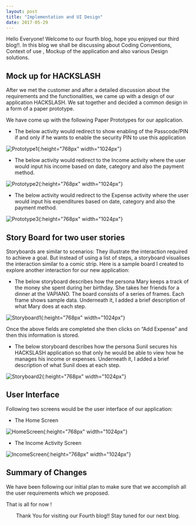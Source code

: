 ```yaml
---
layout: post
title: "Implementation and UI Design"
date: 2017-05-29
---
```


Hello Everyone!
Welcome to our fourth blog, hope you enjoyed our third blog!!.    In this blog we shall be discussing about Coding Conventions, Context of use , Mockup of the application and also various Design solutions.

## Mock up for HACKSLASH

After we met the customer and after a detailed discussion about the requirements and the functionalities, we came up with a design of our application HACKSLASH. We sat together and decided a common design in a form of a paper prototype.

We have come up with the following Paper Prototypes for our application.

* The below activity would redirect to show enabling of the Passcode/PIN if and only if he wants to enable the security PIN to use this application 

![Prototype1]({{site.baseurl}}/images/prototype1.png "Login Action"){:height="768px" width="1024px"}

* The below activity would redirect to the Income activity where the user would input his income based on date, category and also the payment method.

![Prototype2]({{site.baseurl}}/images/prototype2.png "Income Activity"){:height="768px" width="1024px"}

* The below activity would redirect to the Expense activity where the user would input his expenditures based on date, category and also the payment method.

![Prototype3]({{site.baseurl}}/images/prototype3.png "Expense Activity"){:height="768px" width="1024px"}

## Story Board for two user stories

Storyboards are similar to scenarios: They illustrate the interaction required to achieve a goal. But instead of using a list of steps, a storyboard visualises the interaction similar to a comic strip. Here is a sample board I created to explore another interaction for our new application:

* The below storyboard describes how the persona Mary keeps a track of the money she spent during her birthday. She takes her friends for a dinner at the VAPIANO. The board consists of a series of frames. Each frame shows sample data. Underneath it, I added a brief description of what Mary does at each step.

![Storyboard1]({{site.baseurl}}/images/storyboard1.png "Adding Expense"){:height="768px" width="1024px"}

Once the above fields are completed she then clicks on “Add Expense” and then this information is stored.


* The below storyboard describes how the persona Sunil secures his HACKSLASH application so that only he would be able to view how he manages his income or expenses. Underneath it, I added a brief description of what Sunil does at each step. 

![Storyboard2]({{site.baseurl}}/images/storyboard2.png "Adding Expense"){:height="768px" width="1024px"}

## User Interface

Following two screens would be the user interface of our application:

* The Home Screen

![HomeScreen]({{site.baseurl}}/images/homescreen.png "Home Screen"){:height="768px" width="1024px"}

* The Income Activity Screen

![IncomeScreen]({{site.baseurl}}/images/incomescreen.png "Income Activity Screen"){:height="768px" width="1024px"}


## Summary of Changes 

We have been following our initial plan to make sure that we accomplish  all the user requirements which we proposed.

That is all for now !

<p align="center">
Thank You for visiting our Fourth blog!! Stay tuned for our next blog. 
</p>





